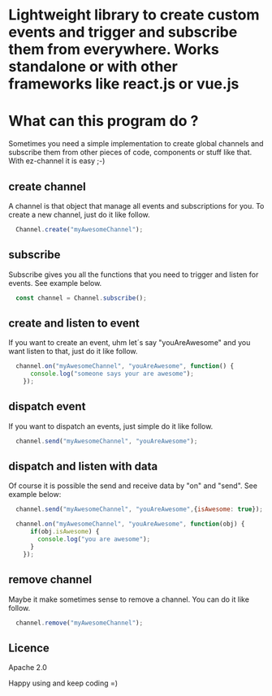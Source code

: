 Lightweight library to create custom events and trigger and subscribe them from everywhere. Works standalone or with other frameworks like react.js or vue.js
===============

# What can this program do ?

Sometimes you need a simple implementation to create global channels and subscribe them from other pieces of code, components or stuff like that. With ez-channel it is easy ;-)


## create channel

A channel is that object that manage all events and subscriptions for you. To create a new channel, just do it like follow.

```javascript
  Channel.create("myAwesomeChannel");
```

## subscribe

Subscribe gives you all the functions that you need to trigger and listen for events. See example below.

```javascript
  const channel = Channel.subscribe();
```

## create and listen to event

If you want to create an event, uhm let´s say "youAreAwesome" and you want listen to that, just do it like follow.

```javascript
  channel.on("myAwesomeChannel", "youAreAwesome", function() {
      console.log("someone says your are awesome");
    });
```

## dispatch event

If you want to dispatch an events, just simple do it like follow.

```javascript
  channel.send("myAwesomeChannel", "youAreAwesome");
```

## dispatch and listen with data

Of course it is possible the send and receive data by "on" and "send". See example below:

```javascript
  channel.send("myAwesomeChannel", "youAreAwesome",{isAwesome: true});
```

```javascript
  channel.on("myAwesomeChannel", "youAreAwesome", function(obj) {
      if(obj.isAwesome) {
        console.log("you are awesome");
      }
    });
```

## remove channel

Maybe it make sometimes sense to remove a channel. You can do it like follow.

```javascript
  channel.remove("myAwesomeChannel");
```

## Licence

Apache 2.0

Happy using and keep coding =)
